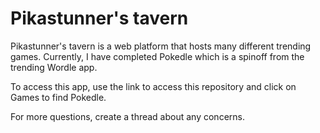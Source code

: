 # Pikastunner's tavern
Pikastunner's tavern is a web platform that hosts many different trending games. Currently, I have completed Pokedle which is a spinoff from the trending Wordle app. 

To access this app, use the link to access this repository and click on Games to find Pokedle.

For more questions, create a thread about any concerns.
